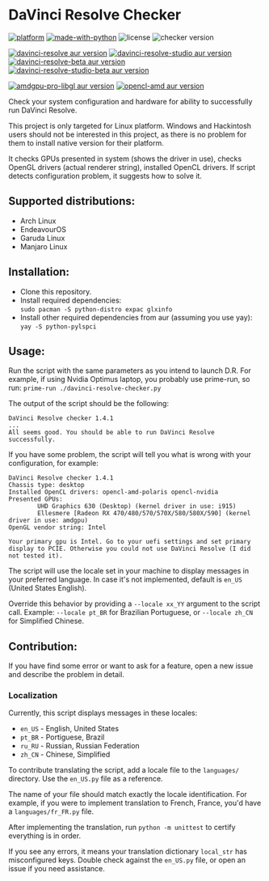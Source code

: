 # DaVinci Resolve Checker
[![platform](https://img.shields.io/badge/platform-linux-lightgrey.svg)](https://en.wikipedia.org/wiki/Linux)
[![made-with-python](https://img.shields.io/badge/Made%20with-Python-1f425f.svg)](https://www.python.org/)
![license](https://img.shields.io/github/license/Ashark/davinci-resolve-checker.svg)
![checker version](https://img.shields.io/badge/checker_version-2.1.1-green.svg)

[![davinci-resolve aur version](https://img.shields.io/aur/version/davinci-resolve?label=davinci-resolve)](https://aur.archlinux.org/packages/davinci-resolve)
[![davinci-resolve-studio aur version](https://img.shields.io/aur/version/davinci-resolve-studio?label=davinci-resolve-studio)](https://aur.archlinux.org/packages/davinci-resolve-studio)
[![davinci-resolve-beta aur version](https://img.shields.io/aur/version/davinci-resolve-beta?label=davinci-resolve-beta)](https://aur.archlinux.org/packages/davinci-resolve-beta)
[![davinci-resolve-studio-beta aur version](https://img.shields.io/aur/version/davinci-resolve-studio-beta?label=davinci-resolve-studio-beta)](https://aur.archlinux.org/packages/davinci-resolve-studio-beta)

[![amdgpu-pro-libgl aur version](https://img.shields.io/aur/version/amdgpu-pro-libgl?label=amdgpu-pro-libgl)](https://aur.archlinux.org/packages/amdgpu-pro-libgl)
[![opencl-amd aur version](https://img.shields.io/aur/version/opencl-amd?label=opencl-amd)](https://aur.archlinux.org/packages/opencl-amd)

Check your system configuration and hardware for ability to successfully run DaVinci Resolve.

This project is only targeted for Linux platform. Windows and Hackintosh users should not be interested in this project, as there is no problem for them to install native version for their platform.

It checks GPUs presented in system (shows the driver in use), checks OpenGL drivers (actual renderer string), installed OpenCL drivers.
If script detects configuration problem, it suggests how to solve it.

## Supported distributions:

* Arch Linux
* EndeavourOS
* Garuda Linux
* Manjaro Linux

## Installation:

* Clone this repository.
* Install required dependencies:  
`sudo pacman -S python-distro expac glxinfo`
* Install other required dependencies from aur (assuming you use yay):  
`yay -S python-pylspci`

## Usage:

Run the script with the same parameters as you intend to launch D.R.
For example, if using Nvidia Optimus laptop, you probably use prime-run, so run:
`prime-run ./davinci-resolve-checker.py`

The output of the script should be the following:
```
DaVinci Resolve checker 1.4.1
...
All seems good. You should be able to run DaVinci Resolve successfully.
```

If you have some problem, the script will tell you what is wrong with your configuration, for example:
```
DaVinci Resolve checker 1.4.1
Chassis type: desktop
Installed OpenCL drivers: opencl-amd-polaris opencl-nvidia
Presented GPUs:
        UHD Graphics 630 (Desktop) (kernel driver in use: i915)
        Ellesmere [Radeon RX 470/480/570/570X/580/580X/590] (kernel driver in use: amdgpu)
OpenGL vendor string: Intel

Your primary gpu is Intel. Go to your uefi settings and set primary display to PCIE. Otherwise you could not use DaVinci Resolve (I did not tested it).
```

The script will use the locale set in your machine to display messages in your preferred language. In case it's not implemented, default is `en_US` (United States English).

Override this behavior by providing a `--locale xx_YY` argument to the script call. Example: `--locale pt_BR` for Brazilian Portuguese, or `--locale zh_CN` for Simplified Chinese.

## Contribution:

If you have find some error or want to ask for a feature, open a new issue and describe the problem in detail.

### Localization

Currently, this script displays messages in these locales:

* `en_US` - English, United States
* `pt_BR` - Portiguese, Brazil
* `ru_RU` - Russian, Russian Federation
* `zh_CN` - Chinese, Simplified

To contribute translating the script, add a locale file to the `languages/` directory. Use the `en_US.py` file as a reference.

The name of your file should match exactly the locale identification. For example, if you were to implement translation to French, France, you'd have a `languages/fr_FR.py` file.

After implementing the translation, run `python -m unittest` to certify everything is in order.

If you see any errors, it means your translation dictionary `local_str` has misconfigured keys. Double check against the `en_US.py` file, or open an issue if you need assistance.
